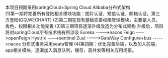 本项目预期采用springCloud+Spring Cloud Alibaba分布式架构</br>
(1)第一期将完善所有登陆相关模块功能：图片认证，短信认证，邮箱认证，第三方登陆(QQ,WECHART)
(2)第二期在现有基础完善权限管理模块，主要是人员，角色，权限相关功能完善
(3)第三期项目逐渐升级改造为分布式架构
   升级后，项目将对springCloud所有技术栈有所涉及
   Eureka         ---->nacos
   Feign          ---->openFeign
   Hystrix        --->sentinel
   Zuul          ---->GateWay
   Configure+bus ----->nacos
   分布式事务采用seata管理
(4)第四期：优化完善后端，以及加入前端，app相关模块，逐渐加入消息队列，缓存，高并发等相关应用场景。
  
